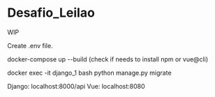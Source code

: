 # Desafio_Leilao

WIP

Create .env file.

docker-compose up --build
(check if needs to install npm or vue@cli)

docker exec -it django_1 bash
python manage.py migrate

Django: localhost:8000/api
Vue: localhost:8080
